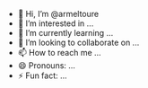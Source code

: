 - 👋 Hi, I’m @armeltoure
- 👀 I’m interested in ...
- 🌱 I’m currently learning ...
- 💞️ I’m looking to collaborate on ...
- 📫 How to reach me ...
- 😄 Pronouns: ...
- ⚡ Fun fact: ...

<!---
armeltoure/armeltoure is a ✨ special ✨ repository because its `README.md` (this file) appears on your GitHub profile.
You can click the Preview link to take a look at your changes.
--->
